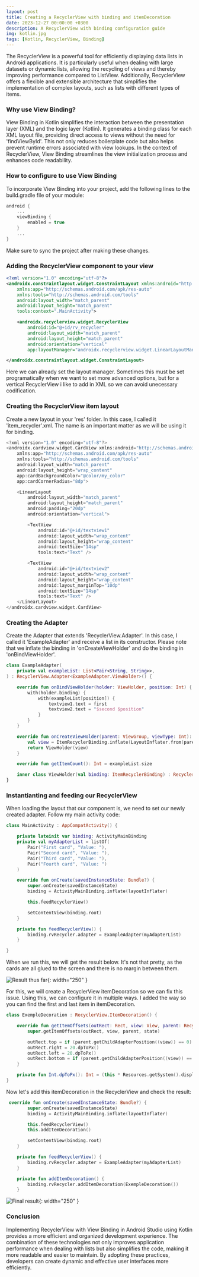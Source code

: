 ```yaml
---
layout: post
title: Creating a RecyclerView with binding and itemDecoration
date: 2023-12-27 00:00:00 +0300
description: A RecyclerView with binding configuration guide
img: kotlin.jpg 
tags: [Kotlin, RecyclerView, Binding]
---
```


The RecyclerView is a powerful tool for efficiently displaying data lists in Android applications. It is particularly useful when dealing with large datasets or dynamic lists, allowing the recycling of views and thereby improving performance compared to ListView. Additionally, RecyclerView offers a flexible and extensible architecture that simplifies the implementation of complex layouts, such as lists with different types of items.

### Why use View Binding?

View Binding in Kotlin simplifies the interaction between the presentation layer (XML) and the logic layer (Kotlin). It generates a binding class for each XML layout file, providing direct access to views without the need for 'findViewById'. This not only reduces boilerplate code but also helps prevent runtime errors associated with view lookups. In the context of RecyclerView, View Binding streamlines the view initialization process and enhances code readability.

### How to configure to use View Binding

To incorporate View Binding into your project, add the following lines to the build.gradle file of your module:

```kotlin
android {
    ...
    viewBinding {
        enabled = true
    }
    ...
}
```

Make sure to sync the project after making these changes.

### Adding the RecyclerView component to your view

```xml
<?xml version="1.0" encoding="utf-8"?>
<androidx.constraintlayout.widget.ConstraintLayout xmlns:android="http://schemas.android.com/apk/res/android"
    xmlns:app="http://schemas.android.com/apk/res-auto"
    xmlns:tools="http://schemas.android.com/tools"
    android:layout_width="match_parent"
    android:layout_height="match_parent"
    tools:context=".MainActivity">

    <androidx.recyclerview.widget.RecyclerView
        android:id="@+id/rv_recycler"
        android:layout_width="match_parent"
        android:layout_height="match_parent"
        android:orientation="vertical"
        app:layoutManager="androidx.recyclerview.widget.LinearLayoutManager" />

</androidx.constraintlayout.widget.ConstraintLayout>
```

Here we can already set the layout manager. Sometimes this must be set programatically when we want to set more advanced options, but for a vertical RecyclerView i like to add in XML so we can avoid unecessary codification.

### Creating the RecyclerView item layout

Create a new layout in your 'res' folder. In this case, I called it 'item_recycler'.xml. The name is an important matter as we will be using it for binding.

```kotlin
<?xml version="1.0" encoding="utf-8"?>
<androidx.cardview.widget.CardView xmlns:android="http://schemas.android.com/apk/res/android"
    xmlns:app="http://schemas.android.com/apk/res-auto"
    xmlns:tools="http://schemas.android.com/tools"
    android:layout_width="match_parent"
    android:layout_height="wrap_content"
    app:cardBackgroundColor="@color/my_color"
    app:cardCornerRadius="8dp">

    <LinearLayout
        android:layout_width="match_parent"
        android:layout_height="match_parent"
        android:padding="20dp"
        android:orientation="vertical">

        <TextView
            android:id="@+id/textview1"
            android:layout_width="wrap_content"
            android:layout_height="wrap_content"
            android:textSize="14sp"
            tools:text="Text" />

        <TextView
            android:id="@+id/textview2"
            android:layout_width="wrap_content"
            android:layout_height="wrap_content"
            android:layout_marginTop="10dp"
            android:textSize="14sp"
            tools:text="Text" />
    </LinearLayout>
</androidx.cardview.widget.CardView>
```

### Creating the Adapter

Create the Adapter that extends 'RecyclerView.Adapter'. In this case, I called it 'ExampleAdapter' and receive a list in its constructor. Please note that we inflate the binding in 'onCreateViewHolder' and do the binding in 'onBindViewHolder'.

```kotlin
class ExampleAdapter(
    private val exampleList: List<Pair<String, String>>,
) : RecyclerView.Adapter<ExampleAdapter.ViewHolder>() {

    override fun onBindViewHolder(holder: ViewHolder, position: Int) {
        with(holder.binding) {
            with(exampleList[position]) {
                textview1.text = first
                textview2.text = "$second $position"
            }
        }
    }

    override fun onCreateViewHolder(parent: ViewGroup, viewType: Int): ViewHolder {
        val view = ItemRecyclerBinding.inflate(LayoutInflater.from(parent.context), parent, false)
        return ViewHolder(view)
    }

    override fun getItemCount(): Int = exampleList.size

    inner class ViewHolder(val binding: ItemRecyclerBinding) : RecyclerView.ViewHolder(binding.root)
}
```

### Instantianting and feeding our RecyclerView

When loading the layout that our component is, we need to set our newly created adapter. Follow my main activity code:

```kotlin
class MainActivity : AppCompatActivity() {

    private lateinit var binding: ActivityMainBinding
    private val myAdapterList = listOf(
        Pair("First card", "Value: "),
        Pair("Second card", "Value: "),
        Pair("Third card", "Value: "),
        Pair("Fourth card", "Value: ")
    )

    override fun onCreate(savedInstanceState: Bundle?) {
        super.onCreate(savedInstanceState)
        binding = ActivityMainBinding.inflate(layoutInflater)

        this.feedRecyclerView()

        setContentView(binding.root)
    }

    private fun feedRecyclerView() {
        binding.rvRecycler.adapter = ExampleAdapter(myAdapterList)
    }

}
```

When we run this, we will get the result below. It's not that pretty, as the cards are all glued to the screen and there is no margin between them.

![Result thus far]({{site.baseurl}}/assets/img/posts/post2/img1.png){: width="250" }

For this, we will create a RecyclerView itemDecoration so we can fix this issue. Using this, we can configure it in multiple ways. I added the way so you can find the first and last item in itemDecoration.

```kotlin
class ExempleDecoration : RecyclerView.ItemDecoration() {

    override fun getItemOffsets(outRect: Rect, view: View, parent: RecyclerView, state: RecyclerView.State) {
        super.getItemOffsets(outRect, view, parent, state)

        outRect.top = if (parent.getChildAdapterPosition((view)) == 0) 5.dpToPx() else 10.dpToPx()
        outRect.right = 20.dpToPx()
        outRect.left = 20.dpToPx()
        outRect.bottom = if (parent.getChildAdapterPosition((view)) == state.itemCount - 1) 8.dpToPx() else 10.dpToPx()
    }

    private fun Int.dpToPx(): Int = (this * Resources.getSystem().displayMetrics.density).toInt()
}
```

Now let's add this itemDecoration in the RecyclerView and check the result:
```kotlin
 override fun onCreate(savedInstanceState: Bundle?) {
        super.onCreate(savedInstanceState)
        binding = ActivityMainBinding.inflate(layoutInflater)

        this.feedRecyclerView()
        this.addItemDecoration()

        setContentView(binding.root)
    }

    private fun feedRecyclerView() {
        binding.rvRecycler.adapter = ExampleAdapter(myAdapterList)
    }

    private fun addItemDecoration() {
        binding.rvRecycler.addItemDecoration(ExempleDecoration())
    }
```

![Final result]({{site.baseurl}}/assets/img/posts/post2/img2.png){: width="250" }

### Conclusion

Implementing RecyclerView with View Binding in Android Studio using Kotlin provides a more efficient and organized development experience. The combination of these technologies not only improves application performance when dealing with lists but also simplifies the code, making it more readable and easier to maintain. By adopting these practices, developers can create dynamic and effective user interfaces more efficiently.
